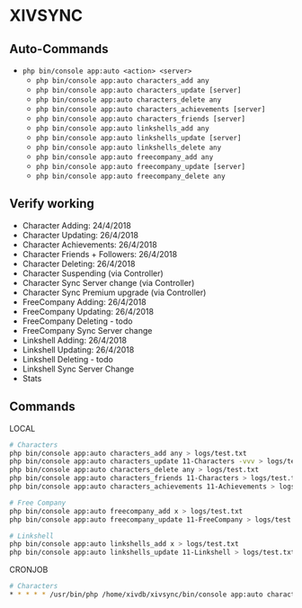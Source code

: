 # XIVSYNC

## Auto-Commands

- `php bin/console app:auto <action> <server>`
    - `php bin/console app:auto characters_add any`
    - `php bin/console app:auto characters_update [server]`
    - `php bin/console app:auto characters_delete any`
    - `php bin/console app:auto characters_achievements [server]`
    - `php bin/console app:auto characters_friends [server]`
    - `php bin/console app:auto linkshells_add any`
    - `php bin/console app:auto linkshells_update [server]`
    - `php bin/console app:auto linkshells_delete any`
    - `php bin/console app:auto freecompany_add any`
    - `php bin/console app:auto freecompany_update [server]`
    - `php bin/console app:auto freecompany_delete any`

## Verify working

- Character Adding: 24/4/2018
- Character Updating: 26/4/2018
- Character Achievements: 26/4/2018
- Character Friends + Followers: 26/4/2018
- Character Deleting: 26/4/2018
- Character Suspending (via Controller)
- Character Sync Server change (via Controller)
- Character Sync Premium upgrade (via Controller)
- FreeCompany Adding: 26/4/2018
- FreeCompany Updating: 26/4/2018
- FreeCompany Deleting - todo
- FreeCompany Sync Server change
- Linkshell Adding: 26/4/2018
- Linkshell Updating: 26/4/2018
- Linkshell Deleting - todo
- Linkshell Sync Server Change
- Stats

## Commands

LOCAL 
```sh
# Characters
php bin/console app:auto characters_add any > logs/test.txt
php bin/console app:auto characters_update 11-Characters -vvv > logs/test.txt
php bin/console app:auto characters_delete any > logs/test.txt
php bin/console app:auto characters_friends 11-Characters > logs/test.txt
php bin/console app:auto characters_achievements 11-Achievements > logs/test.txt

# Free Company
php bin/console app:auto freecompany_add x > logs/test.txt
php bin/console app:auto freecompany_update 11-FreeCompany > logs/test.txt

# Linkshell
php bin/console app:auto linkshells_add x > logs/test.txt
php bin/console app:auto linkshells_update 11-Linkshell > logs/test.txt
```

CRONJOB

```sh
# Characters
* * * * * /usr/bin/php /home/xivdb/xivsync/bin/console app:auto characters_update 11-Characters -vvv > /home/xivdb/xivsync/logs/characters_update_11-Characters.txt
```



